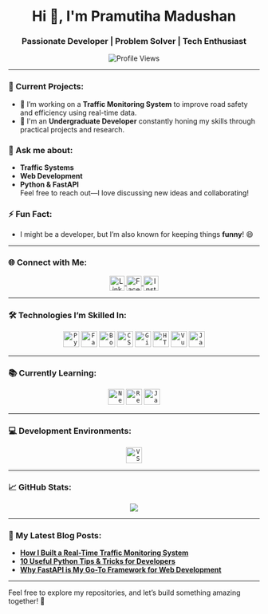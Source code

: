 <h1 align="center">Hi 👋, I'm Pramutiha Madushan</h1>
<h3 align="center">Passionate Developer | Problem Solver | Tech Enthusiast</h3>

<p align="center">
  <img src="https://komarev.com/ghpvc/?username=pramuditha11&label=Profile%20Views&color=0e75b6&style=flat" alt="Profile Views">
</p>

---

### 🚀 Current Projects:
- 🔭 I’m working on a **Traffic Monitoring System** to improve road safety and efficiency using real-time data.
- 🌱 I'm an **Undergraduate Developer** constantly honing my skills through practical projects and research.

### 💬 Ask me about:
- **Traffic Systems**
- **Web Development**
- **Python & FastAPI**  
Feel free to reach out—I love discussing new ideas and collaborating!

### ⚡ Fun Fact:
- I might be a developer, but I’m also known for keeping things **funny**! 😄

---

### 🌐 Connect with Me:
<p align="center">
  <a href="https://linkedin.com/in/pramuditha-madushan" target="blank">
    <img align="center" src="https://raw.githubusercontent.com/rahuldkjain/github-profile-readme-generator/master/src/images/icons/Social/linked-in-alt.svg" alt="LinkedIn" height="30" width="30" />
  </a>
  <a href="https://fb.com/pramuditha.madushan" target="blank">
    <img align="center" src="https://raw.githubusercontent.com/rahuldkjain/github-profile-readme-generator/master/src/images/icons/Social/facebook.svg" alt="Facebook" height="30" width="30" />
  </a>
  <a href="https://instagram.com/kit_z6" target="blank">
    <img align="center" src="https://raw.githubusercontent.com/rahuldkjain/github-profile-readme-generator/master/src/images/icons/Social/instagram.svg" alt="Instagram" height="30" width="30" />
  </a>
</p>

---

### 🛠️ Technologies I’m Skilled In:
<p align="center">
  <code><a href="https://www.python.org/"><img alt="Python" src="https://img.icons8.com/color/48/000000/python.png" height="32"></a></code>
  <code><a href="https://fastapi.tiangolo.com/"><img alt="FastAPI" src="https://fastapi.tiangolo.com/img/logo.png" height="32"></a></code>
  <code><a href="https://getbootstrap.com"><img alt="Bootstrap" src="https://img.icons8.com/ios/50/000000/bootstrap.png" height="32"></a></code>
  <code><a href="https://www.w3.org/Style/CSS/Overview.en.html"><img alt="CSS3" src="https://img.icons8.com/ios/50/000000/css3.png" height="32"></a></code>
  <code><a href="https://github.com/features/actions"><img alt="GitHub Actions" src="https://github.com/logos/github-actions-logo.png" height="32"></a></code>
  <code><a href="https://en.wikipedia.org/wiki/HTML"><img alt="HTML5" src="https://img.icons8.com/ios/50/000000/html-5.png" height="32"></a></code>
  <code><a href="https://vuejs.org/"><img alt="Vue.js" src="https://vuejs.org/images/logo.png" height="32"></a></code>
  <code><a href="https://developer.mozilla.org/en-US/docs/Web/JavaScript"><img alt="JavaScript" src="https://img.icons8.com/ios/50/000000/javascript.png" height="32"></a></code>
</p>

---

### 📚 Currently Learning:
<p align="center">
  <code><a href="https://docs.nestjs.com/"><img alt="NestJS" src="https://nestjs.com/img/logo.svg" height="32"></a></code>
  <code><a href="https://reactjs.org/"><img alt="ReactJS" src="https://upload.wikimedia.org/wikipedia/commons/a/a7/React-icon.svg" height="32"></a></code>
  <code><a href="https://www.java.com/en/"><img alt="Java" src="https://upload.wikimedia.org/wikipedia/commons/3/30/Java_programming_language_logo.svg" height="32"></a></code>
</p>

---

### 💻 Development Environments:
<p align="center">
  <code><a href="https://code.visualstudio.com/"><img alt="VS Code" src="https://upload.wikimedia.org/wikipedia/commons/1/1f/Visual_Studio_Code_1.35_icon.svg" height="32"></a></code>
</p>

---

### 📈 GitHub Stats:
<p align="center">
  <img align="center" src="https://github-readme-stats.vercel.app/api?username=pramuditha11&show_icons=true&hide_title=true&count_private=true&hide=prs&theme=radical" />
</p>

---

### 📝 My Latest Blog Posts:
- [**How I Built a Real-Time Traffic Monitoring System**](#)
- [**10 Useful Python Tips & Tricks for Developers**](#)
- [**Why FastAPI is My Go-To Framework for Web Development**](#)

---

Feel free to explore my repositories, and let’s build something amazing together! 🚀
